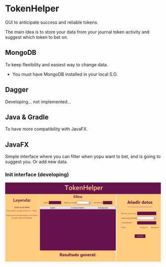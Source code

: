 # TokenHelper

GUI to anticipate success and reliable tokens.

The main idea is to store your data from your journal token activity and suggest which token to bet on.

## MongoDB

To keep flexibility and easiest way to change data.

- You must have MongoDB installed in your local S.O.

## Dagger

Developing... not implemented...

## Java & Gradle

To have more compatibility with JavaFX.

## JavaFX

Simple interface where you can filter when yopu want to bet, and is going to suggest you. Or add new data.

### Init interface (developing)

![interface](./assets/interface.png)
